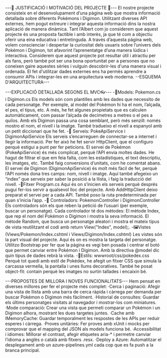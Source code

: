---💫 JUSTIFICACIÓ I MOTIVACIÓ DEL PROJECTE 💫--- 
El nostre projecte consisteix en el desenvolupament d’una pàgina web que mostra informació detallada sobre diferents Pokémons i Digimon. Utilitzant diverses API externes, hem pogut extreure i integrar aquesta informació dins la nostra aplicació de manera dinàmica. Tant l’Albert com jo considerem que aquest projecte és una proposta factible i amb interès, ja que té com a objectiu oferir una eina educativa i entretinguda. A través d’aquesta pàgina web, volem conscienciar i despertar la curiositat dels usuaris sobre l’univers dels Pokémon i Digimon, tot afavorint l’aprenentatge d’una manera lúdica i interactiva. Considerem que aquest projecte pot resultar útil i atractiu per als fans, però també pot ser una bona oportunitat per a persones que no coneixen gaire aquestes sèries i vulguin descobrir-les d'una manera visual i ordenada. El fet d'utilitzar dades externes ens ha permès aprendre a consumir APIs i integrar-les en una arquitectura web moderna.
 --ESQUEMA D'ARQUITECTURA---
 
---EXPLICACIÓ DETALLADA SEGONS EL MVC👓--- 
-📁Models: Pokemon.cs i Digimon.cs Els models són com plantilles amb les dades que necessito de cada personatge. Per exemple, al model del Pokémon hi ha el nom, l’alçada, el pes, el tipus, etc. A més, he fet algunes propietats que es calculen automàticament, com passar l’alçada de decímetres a metres o el pes a quilos. Amb els Digimon passa una cosa semblant, però més senzill: només mostro el nom, el nivell i la imatge. També tradueixo el nivell a espanyol amb un petit diccionari que he fet.
-🔧 Serveis: PokeApiService i DigimonApiService Els serveis s’encarreguen de connectar-se a internet i llegir la informació. Per fer això he fet servir HttpClient, que el configuro perquè estigui a punt per fer peticions. El servei de Pokémon (PokeApiService) és més complicat, perquè l’API envia moltes dades. He hagut de filtrar el que em feia falta, com les estadístiques, el text descriptiu, les imatges, etc. També faig conversions d’unitats, com he comentat abans. El servei de Digimon (DigimonApiService) és molt més fàcil de fer, perquè l’API només dona tres camps: nom, nivell i imatge. Aquí també afegeixo un “index” que serveix per saber la posició a la llista, i faig la traducció del nivell.
-🚀Fitxer Program.cs Aquí és on s’inicien els serveis perquè després pugui fer-los servir a qualsevol lloc del projecte. Amb AddHttpClient deixo preparat el servei per a cada API. També poso la ruta predeterminada per quan s’inicia l’app.
-🧠 Controladors: PokemonController i DigimonController Els controladors són els que reben la petició de l’usuari (per exemple, buscar un personatge). Cada controlador té dos mètodes: El mètode Index, que rep el nom del Pokémon o Digimon i mostra la seva informació. El mètode Random, que busca un personatge aleatori i mostra el mateix tipus de vista reutilitzant el codi amb return View("Index", model);.
-🖼️Vistes (Views/Pokemon/Index.cshtml i Views/Digimon/Index.cshtml) Les vistes són la part visual del projecte. Aquí és on es mostra la targeta del personatge. Utilitzo Bootstrap per fer que la pàgina es vegi ben posada i centrar el botó que permet canviar entre Pokémon i Digimon. Amb la directiva @model dic quin tipus de dades rebrà la vista.
-🎨Estils: wwwroot/css/pokedex.css Perquè tot quedi amb estil de Pokédex, he afegit un fitxer CSS que simula la carcassa vermella, la pantalla i unes llums decoratives. També he posat object-fit: contain perquè les imatges no surtin tallades i encaixin bé.

---PROPOSTES DE MILLORA I NOVES FUNCIONALITATS--- 
Hem pensat en diverses millores per fer el projecte més complet: ·Cerca i paginació: Afegir una vista de llista amb una barra de cerca ràpida i càrrega per demanda per buscar Pokémon o Digimon més fàcilment. ·Historial de consultes: Guardar els últims personatges visitats al navegador i mostrar-los com miniatures. 
·Mode comparació: Crear una vista que permeti comparar un Pokémon i un Digimon alhora, mostrant les dues targetes juntes. 
·Cache amb IMemoryCache: Guardar temporalment les respostes de les APIs per reduir esperes i càrrega. ·Proves unitàries: Fer proves amb xUnit i mocks per comprovar que el mapping del JSON als models funciona bé. ·Accessibilitat i idiomes: Millorar el contrast, afegir etiquetes aria-* i permetre canviar l’idioma a anglès o català amb fitxers .resx.
·Deploy a Azure: Automatitzar el desplegament amb un azure-pipelines.yml cada cop que es fa push a la branca principal.
